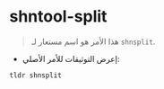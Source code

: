 # shntool-split

> هذا الأمر هو اسم مستعار لـ `shnsplit`.

- إعرض التوثيقات للأمر الأصلي:

`tldr shnsplit`
